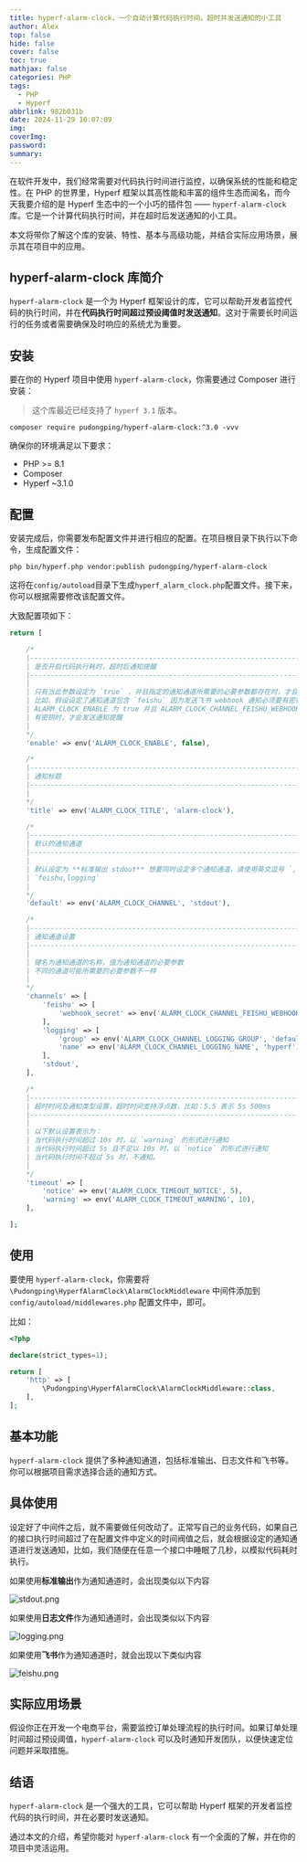 ```yaml
---
title: hyperf-alarm-clock，一个自动计算代码执行时间，超时并发送通知的小工具
author: Alex
top: false
hide: false
cover: false
toc: true
mathjax: false
categories: PHP
tags:
  - PHP
  - Hyperf
abbrlink: 982b031b
date: 2024-11-29 10:07:09
img:
coverImg:
password:
summary:
---
```


在软件开发中，我们经常需要对代码执行时间进行监控，以确保系统的性能和稳定性。在 PHP 的世界里，Hyperf 框架以其高性能和丰富的组件生态而闻名，而今天我要介绍的是 Hyperf 生态中的一个小巧的插件包 —— `hyperf-alarm-clock` 库。它是一个计算代码执行时间，并在超时后发送通知的小工具。

本文将带你了解这个库的安装、特性、基本与高级功能，并结合实际应用场景，展示其在项目中的应用。

## hyperf-alarm-clock 库简介

`hyperf-alarm-clock` 是一个为 Hyperf 框架设计的库，它可以帮助开发者监控代码的执行时间，并在**代码执行时间超过预设阈值时发送通知**。这对于需要长时间运行的任务或者需要确保及时响应的系统尤为重要。

## 安装

要在你的 Hyperf 项目中使用 `hyperf-alarm-clock`，你需要通过 Composer 进行安装：

> 这个库最近已经支持了 `hyperf 3.1` 版本。

```shell
composer require pudongping/hyperf-alarm-clock:^3.0 -vvv
```

确保你的环境满足以下要求：
- PHP >= 8.1
- Composer
- Hyperf ~3.1.0

## 配置

安装完成后，你需要发布配置文件并进行相应的配置。在项目根目录下执行以下命令，生成配置文件：

```shell
php bin/hyperf.php vendor:publish pudongping/hyperf-alarm-clock
```

这将在`config/autoload`目录下生成`hyperf_alarm_clock.php`配置文件。接下来，你可以根据需要修改该配置文件。

大致配置项如下：

```php
return [

    /*
    |--------------------------------------------------------------------------
    | 是否开启代码执行耗时，超时后通知提醒
    |--------------------------------------------------------------------------
    |
    | 只有当此参数设定为 `true` ，并且指定的通知通道所需要的必要参数都存在时，才会触发通知提醒。
    | 比如，假设设定了通知通道包含 `feishu` 因为发送飞书 webhook 通知必须要有密钥，因此只有当
    | ALARM_CLOCK_ENABLE 为 true 并且 ALARM_CLOCK_CHANNEL_FEISHU_WEBHOOK_SECRET 设定
    | 有密钥时，才会发送通知提醒
    |
    */
    'enable' => env('ALARM_CLOCK_ENABLE', false),

    /*
    |--------------------------------------------------------------------------
    | 通知标题
    |--------------------------------------------------------------------------
    |
    */
    'title' => env('ALARM_CLOCK_TITLE', 'alarm-clock'),

    /*
    |--------------------------------------------------------------------------
    | 默认的通知通道
    |--------------------------------------------------------------------------
    |
    | 默认设定为 **标准输出 stdout** 想要同时设定多个通知通道，请使用英文逗号 `,` 进行分隔。比如
    | `feishu,logging`
    |
    */
    'default' => env('ALARM_CLOCK_CHANNEL', 'stdout'),

    /*
    |--------------------------------------------------------------------------
    | 通知通道设置
    |--------------------------------------------------------------------------
    |
    | 键名为通知通道的名称，值为通知通道的必要参数
    | 不同的通道可能所需要的必要参数不一样
    |
    */
    'channels' => [
        'feishu' => [
            'webhook_secret' => env('ALARM_CLOCK_CHANNEL_FEISHU_WEBHOOK_SECRET', ''),
        ],
        'logging' => [
            'group' => env('ALARM_CLOCK_CHANNEL_LOGGING_GROUP', 'default'),
            'name' => env('ALARM_CLOCK_CHANNEL_LOGGING_NAME', 'hyperf'),
        ],
        'stdout',
    ],

    /*
    |--------------------------------------------------------------------------
    | 超时时间及通知类型设置，超时时间支持浮点数，比如：5.5 表示 5s 500ms
    |--------------------------------------------------------------------------
    |
    | 以下默认设置表示为：
    | 当代码执行时间超过 10s 时，以 `warning` 的形式进行通知
    | 当代码执行时间超过 5s 且不足以 10s 时，以 `notice` 的形式进行通知
    | 当代码执行时间不超过 5s 时，不通知。
    |
    */
    'timeout' => [
        'notice' => env('ALARM_CLOCK_TIMEOUT_NOTICE', 5),
        'warning' => env('ALARM_CLOCK_TIMEOUT_WARNING', 10),
    ],

];
```

## 使用

要使用 `hyperf-alarm-clock`，你需要将 `\Pudongping\HyperfAlarmClock\AlarmClockMiddleware` 中间件添加到 `config/autoload/middlewares.php` 配置文件中，即可。

比如：

```php
<?php

declare(strict_types=1);

return [
    'http' => [
        \Pudongping\HyperfAlarmClock\AlarmClockMiddleware::class,
    ],
];

```

## 基本功能

`hyperf-alarm-clock` 提供了多种通知通道，包括标准输出、日志文件和飞书等。你可以根据项目需求选择合适的通知方式。

## 具体使用

设定好了中间件之后，就不需要做任何改动了。正常写自己的业务代码，如果自己的接口执行时间超过了在配置文件中定义的时间阀值之后，就会根据设定的通知通道进行发送通知，比如，我们随便在任意一个接口中睡眠了几秒，以模拟代码耗时执行。

如果使用**标准输出**作为通知通道时，会出现类似以下内容

![stdout.png](https://upload-images.jianshu.io/upload_images/14623749-f7f185dfc8df26a7.png?imageMogr2/auto-orient/strip%7CimageView2/2/w/1240)

如果使用**日志文件**作为通知通道时，会出现类似以下内容

![logging.png](https://upload-images.jianshu.io/upload_images/14623749-75c95f714f8e7fbf.png?imageMogr2/auto-orient/strip%7CimageView2/2/w/1240)

如果使用**飞书**作为通知通道时，就会出现以下类似内容

![feishu.png](https://upload-images.jianshu.io/upload_images/14623749-a1dbb3040791c44d.png?imageMogr2/auto-orient/strip%7CimageView2/2/w/1240)


## 实际应用场景

假设你正在开发一个电商平台，需要监控订单处理流程的执行时间。如果订单处理时间超过预设阈值，`hyperf-alarm-clock` 可以及时通知开发团队，以便快速定位问题并采取措施。

## 结语

`hyperf-alarm-clock` 是一个强大的工具，它可以帮助 Hyperf 框架的开发者监控代码的执行时间，并在必要时发送通知。

通过本文的介绍，希望你能对 `hyperf-alarm-clock` 有一个全面的了解，并在你的项目中灵活运用。
